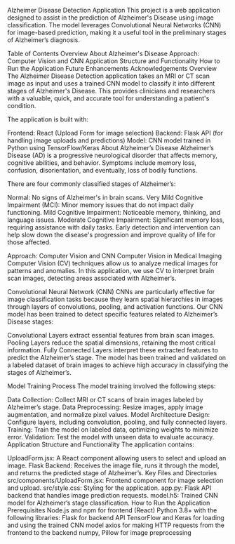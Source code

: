 Alzheimer Disease Detection Application
This project is a web application designed to assist in the prediction of Alzheimer's Disease using image classification. The model leverages Convolutional Neural Networks (CNN) for image-based prediction, making it a useful tool in the preliminary stages of Alzheimer’s diagnosis.

Table of Contents
Overview
About Alzheimer's Disease
Approach: Computer Vision and CNN
Application Structure and Functionality
How to Run the Application
Future Enhancements
Acknowledgements
Overview
The Alzheimer Disease Detection application takes an MRI or CT scan image as input and uses a trained CNN model to classify it into different stages of Alzheimer's Disease. This provides clinicians and researchers with a valuable, quick, and accurate tool for understanding a patient's condition.

The application is built with:

Frontend: React (Upload Form for image selection)
Backend: Flask API (for handling image uploads and predictions)
Model: CNN model trained in Python using TensorFlow/Keras
About Alzheimer’s Disease
Alzheimer’s Disease (AD) is a progressive neurological disorder that affects memory, cognitive abilities, and behavior. Symptoms include memory loss, confusion, disorientation, and eventually, loss of bodily functions.

There are four commonly classified stages of Alzheimer’s:

Normal: No signs of Alzheimer's in brain scans.
Very Mild Cognitive Impairment (MCI): Minor memory issues that do not impact daily functioning.
Mild Cognitive Impairment: Noticeable memory, thinking, and language issues.
Moderate Cognitive Impairment: Significant memory loss, requiring assistance with daily tasks.
Early detection and intervention can help slow down the disease's progression and improve quality of life for those affected.

Approach: Computer Vision and CNN
Computer Vision in Medical Imaging
Computer Vision (CV) techniques allow us to analyze medical images for patterns and anomalies. In this application, we use CV to interpret brain scan images, detecting areas associated with Alzheimer’s.

Convolutional Neural Network (CNN)
CNNs are particularly effective for image classification tasks because they learn spatial hierarchies in images through layers of convolutions, pooling, and activation functions. Our CNN model has been trained to detect specific features related to Alzheimer’s Disease stages:

Convolutional Layers extract essential features from brain scan images.
Pooling Layers reduce the spatial dimensions, retaining the most critical information.
Fully Connected Layers interpret these extracted features to predict the Alzheimer’s stage.
The model has been trained and validated on a labeled dataset of brain images to achieve high accuracy in classifying the stages of Alzheimer’s.

Model Training Process
The model training involved the following steps:

Data Collection: Collect MRI or CT scans of brain images labeled by Alzheimer’s stage.
Data Preprocessing: Resize images, apply image augmentation, and normalize pixel values.
Model Architecture Design: Configure layers, including convolution, pooling, and fully connected layers.
Training: Train the model on labeled data, optimizing weights to minimize error.
Validation: Test the model with unseen data to evaluate accuracy.
Application Structure and Functionality
The application contains:

UploadForm.jsx: A React component allowing users to select and upload an image.
Flask Backend: Receives the image file, runs it through the model, and returns the predicted stage of Alzheimer’s.
Key Files and Directories
src/components/UploadForm.jsx: Frontend component for image selection and upload.
src/style.css: Styling for the application.
app.py: Flask API backend that handles image prediction requests.
model.h5: Trained CNN model for Alzheimer’s stage classification.
How to Run the Application
Prerequisites
Node.js and npm for frontend (React)
Python 3.8+ with the following libraries:
Flask for backend API
TensorFlow and Keras for loading and using the trained CNN model
axios for making HTTP requests from the frontend to the backend
numpy, Pillow for image preprocessing
